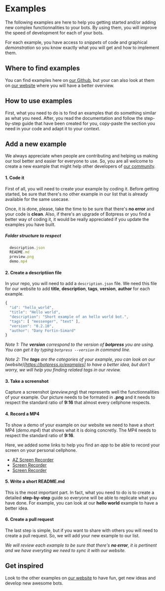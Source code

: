 # Examples

The following examples are here to help you getting started and/or adding new complex functionnalities to your bots. By using them, you will improve the speed of development for each of your bots.

For each example, you have access to *snippets* of code and graphical *demonstration* so you know exactly what you will get and how to implement them.

## Where to find examples

You can find examples here on [our Github](https://github.com/botpress/botpress/examples), but your can also look at them on [our website](https://botpres.io/examples) where you will have a better overview.

## How to use examples

First, what you need to do is to find an examples that do something similar as what you need. After, you read the documentation and follow the step-by-step guide that have been created for you, copy-paste the section you need in your code and adapt it to your context.

## Add a new example

We always appreciate when people are contributing and helping us making our tool better and easier for everyone to use. So, you are all welcome to create a new example that might help other developers of [our community](https://slack.botpress.io).

#### 1. Code it

First of all, you will need to create your example by coding it. Before getting started, be sure that there's no other example in our list that is already available for the same usecase.

Once, it is done, please, take the time to be sure that there's **no error** and your code is **clean**. Also, if there's an upgrade of Botpress or you find a better way of coding it, it would be really appreciated if you update the examples you have built.


##### Folder structure to respect

```js
  description.json
  README.md
  preview.png
  demo.mp4
```

#### 2. Create a descriptiion file

In your repo, you will need to add a `description.json` file. We need this file for our website to add **title**, **description**, **tags**, **version**, **author** for each example.

```js
{
  "id": "hello_world",
  "title": "Hello world",
  "description": "Short example of an hello world bot.",
  "tags": [ "messenger", "text" ],
  "version": "0.2.10",
  "author": "Dany Fortin-Simard"
}
```

*Note 1: The **version** correspond to the version of **botpress** you are using. You can get it by typing `botpress --version` in command line.*

*Note 2: The **tags** are the categories of your example, you can look on our (website)[https://botpress.io/examples] to have a better idea, but don't worry, we will help you finding related tags in our review.*

#### 3. Take a screenshot

Capture a screenshot (*preview.png*) that represents well the functionnalities of your example. Our picture needs to be formated in **.png** and it needs to respect the standard ratio of **9:16** that almost every cellphone respects.

#### 4. Record a MP4

To show a demo of your example on our website we need to have a short MP4 (*demo.mp4*) that shows what it is doing concretly. The MP4 needs to respect the standard ratio of **9:16**.

Here, we added some links to help you find an *app* to be able to record your screen on your personal cellphone.

- [AZ Screen Recorder](https://play.google.com/store/apps/details?id=com.hecorat.screenrecorder.free)
- [Screen Recorder](https://play.google.com/store/apps/details?id=com.duapps.recorder)
- [Screen Recorder](https://play.google.com/store/apps/details?id=com.nll.screenrecorder)

#### 5. Write a short README.md

This is the most important part. In fact, what you need to do is to create a detailed **step-by-step** guide so everyone will be able to replicate what you have done. For example, you can look at our **hello world** example to have a better idea.

#### 6. Create a pull request

The last step is simple, but if you want to share with others you will need to create a pull request. So, we will add your new example to our list. 

*We will review each example to be sure that there's **no error**, it is pertinent and we have everyting we need to sync it with our website.*

## Get inspired

Look to the other examples on [our website](https://botpress.io/examples) to have fun, get new ideas and develop new awesome bots.

